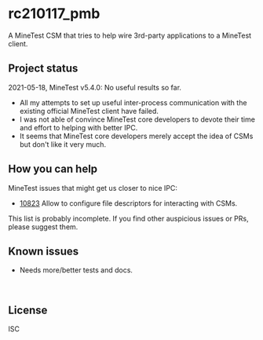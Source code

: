 ﻿
<!--#echo json="package.json" key="name" underline="=" -->
rc210117_pmb
============
<!--/#echo -->

<!--#echo json="package.json" key="description" -->
A MineTest CSM that tries to help wire 3rd-party applications to a MineTest
client.
<!--/#echo -->



Project status
--------------

2021-05-18, MineTest v5.4.0: No useful results so far.

* All my attempts to set up useful inter-process communication with the
  existing official MineTest client have failed.
* I was not able of convince MineTest core developers to devote their time
  and effort to helping with better IPC.
* It seems that MineTest core developers merely accept the idea of CSMs
  but don't like it very much.




How you can help
----------------

MineTest issues that might get us closer to nice IPC:

* [10823](https://github.com/minetest/minetest/issues/10823)
  Allow to configure file descriptors for interacting with CSMs.

This list is probably incomplete.
If you find other auspicious issues or PRs, please suggest them.




Known issues
------------

* Needs more/better tests and docs.




&nbsp;


License
-------
<!--#echo json="package.json" key=".license" -->
ISC
<!--/#echo -->
